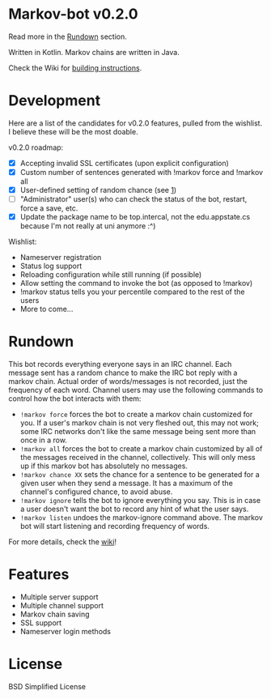 # Markov-bot v0.2.0
Read more in the [Rundown](#rundown) section.

Written in Kotlin. Markov chains are written in Java.

Check the Wiki for [building instructions](https://github.com/alekratz/markov-bot/wiki/Building).

# Development
Here are a list of the candidates for v0.2.0 features, pulled from the wishlist. I believe these will be the most doable.

v0.2.0 roadmap:
* [x] Accepting invalid SSL certificates (upon explicit configuration)
* [x] Custom number of sentences generated with !markov force and !markov all
* [x] User-defined setting of random chance (see [1](https://github.com/alekratz/markov-bot/issues/1))
* [ ] "Administrator" user(s) who can check the status of the bot, restart, force a save, etc.
* [x] Update the package name to be top.intercal, not the edu.appstate.cs because I'm not really at uni anymore :^)

Wishlist:

* Nameserver registration
* Status log support
* Reloading configuration while still running (if possible)
* Allow setting the command to invoke the bot (as opposed to !markov)
* !markov status tells you your percentile compared to the rest of the users
* More to come...

# Rundown
This bot records everything everyone says in an IRC channel. Each message sent has a random chance to make the IRC bot reply with a markov chain. Actual order of words/messages is not recorded, just the frequency of each word. Channel users may use the following commands to control how the bot interacts with them:

* `!markov force` forces the bot to create a markov chain customized for you. If a user's markov chain is not very fleshed out, this may not work; some IRC networks don't like the same message being sent more than once in a row.
* `!markov all` forces the bot to create a markov chain customized by all of the messages received in the channel, collectively. This will only mess up if this markov bot has absolutely no messages.
* `!markov chance XX` sets the chance for a sentence to be generated for a given user when they send a message. It has a maximum of the channel's configured chance, to avoid abuse.
* `!markov ignore` tells the bot to ignore everything you say. This is in case a user doesn't want the bot to record any hint of what the user says.
* `!markov listen` undoes the markov-ignore command above. The markov bot will start listening and recording frequency of words.

For more details, check the [wiki](https://github.com/alekratz/markov-bot/wiki)!

# Features

* Multiple server support
* Multiple channel support
* Markov chain saving
* SSL support
* Nameserver login methods

# License

BSD Simplified License
